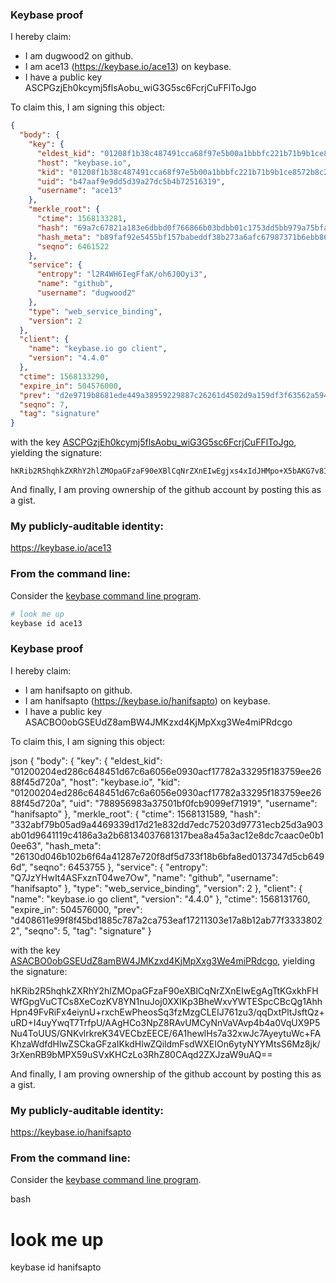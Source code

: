    ### Keybase proof

I hereby claim:

  * I am dugwood2 on github.
  * I am ace13 (https://keybase.io/ace13) on keybase.
  * I have a public key ASCPGzjEh0kcymj5flsAobu_wiG3G5sc6FcrjCuFFlToJgo

To claim this, I am signing this object:

```json
{
  "body": {
    "key": {
      "eldest_kid": "01208f1b38c487491cca68f97e5b00a1bbbfc221b71b9b1ce8572b8c2b851654e8260a",
      "host": "keybase.io",
      "kid": "01208f1b38c487491cca68f97e5b00a1bbbfc221b71b9b1ce8572b8c2b851654e8260a",
      "uid": "b47aaf9e9dd5d39a27dc5b4b72516319",
      "username": "ace13"
    },
    "merkle_root": {
      "ctime": 1568133281,
      "hash": "69a7c67821a183e6dbbd0f766866b03bdbb01c1753dd5bb979a75bfa529ebeb81aa522432e7c8bfbd08aeafdfb47da910f7fe8af894f6b728b6bd59906349294",
      "hash_meta": "b89faf92e5455bf157babeddf38b273a6afc67987371b6ebb86d106430c19fd7",
      "seqno": 6461522
    },
    "service": {
      "entropy": "l2R4WH6IegFfaK/oh6J0Oyi3",
      "name": "github",
      "username": "dugwood2"
    },
    "type": "web_service_binding",
    "version": 2
  },
  "client": {
    "name": "keybase.io go client",
    "version": "4.4.0"
  },
  "ctime": 1568133290,
  "expire_in": 504576000,
  "prev": "d2e9719b8681ede449a38959229887c26261d4502d9a159df3f63562a594bcf3",
  "seqno": 7,
  "tag": "signature"
}
```

with the key [ASCPGzjEh0kcymj5flsAobu_wiG3G5sc6FcrjCuFFlToJgo](https://keybase.io/ace13), yielding the signature:

```
hKRib2R5hqhkZXRhY2hlZMOpaGFzaF90eXBlCqNrZXnEIwEgjxs4xIdJHMpo+X5bAKG7v8IhtxubHOhXK4wrhRZU6CYKp3BheWxvYWTESpcCB8Qg0ulxm4aB7eRJo4lZIpiHwmJh1FAtmhWd8/Y1YqWUvPPEIETU1XJsnko8Gui19TJk1rl+Z6pMpqwsItfr/2D3864JAgHCo3NpZ8RAdWLz3KO5QtIVoXb+nMfPBCC1OB8vjE4VHsKEYQl4uLvdYX5gnH83ykA2d/2UaNVJj4f0gMA97I3zwEKmLPv0D6hzaWdfdHlwZSCkaGFzaIKkdHlwZQildmFsdWXEIPsTlDLk0D5ZS7CibGT71OUlnSu1/bgP+0LVfE25o91do3RhZ80CAqd2ZXJzaW9uAQ==

```

And finally, I am proving ownership of the github account by posting this as a gist.

### My publicly-auditable identity:

https://keybase.io/ace13

### From the command line:

Consider the [keybase command line program](https://keybase.io/download).

```bash
# look me up
keybase id ace13
```



### Keybase proof

I hereby claim:

  * I am hanifsapto on github.
  * I am hanifsapto (https://keybase.io/hanifsapto) on keybase.
  * I have a public key ASACBO0obGSEUdZ8amBW4JMKzxd4KjMpXxg3We4miPRdcgo

To claim this, I am signing this object:

json
{
  "body": {
    "key": {
      "eldest_kid": "01200204ed286c648451d67c6a6056e0930acf17782a33295f183759ee2688f45d720a",
      "host": "keybase.io",
      "kid": "01200204ed286c648451d67c6a6056e0930acf17782a33295f183759ee2688f45d720a",
      "uid": "788956983a37501bf0fcb9099ef71919",
      "username": "hanifsapto"
    },
    "merkle_root": {
      "ctime": 1568131589,
      "hash": "332abf79b05ad9a4469339d17d21e832dd7edc75203d97731ecb25d3a903ab01d9641119c4186a3a2b68134037681317bea8a45a3ac12e8dc7caac0e0b10ee63",
      "hash_meta": "26130d046b102b6f64a41287e720f8df5d733f18b6bfa8ed0137347d5cb6496d",
      "seqno": 6453755
    },
    "service": {
      "entropy": "Q7JzYHwIt4ASFxznT04we7Ow",
      "name": "github",
      "username": "hanifsapto"
    },
    "type": "web_service_binding",
    "version": 2
  },
  "client": {
    "name": "keybase.io go client",
    "version": "4.4.0"
  },
  "ctime": 1568131760,
  "expire_in": 504576000,
  "prev": "d408611e99f8f45bd1885c787a2ca753eaf17211303e17a8b12ab77f33338022",
  "seqno": 5,
  "tag": "signature"
}


with the key [ASACBO0obGSEUdZ8amBW4JMKzxd4KjMpXxg3We4miPRdcgo](https://keybase.io/hanifsapto), yielding the signature:


hKRib2R5hqhkZXRhY2hlZMOpaGFzaF90eXBlCqNrZXnEIwEgAgTtKGxkhFHWfGpgVuCTCs8XeCozKV8YN1nuJoj0XXIKp3BheWxvYWTESpcCBcQg1AhhHpn49FvRiFx4eiynU+rxchEwPheosSq3fzMzgCLEIJ761zu3/qqDxtPltJsftQz+uRD+I4uyYwqT7TrfpU/AAgHCo3NpZ8RAvUMCyNnVaVAvp4b4a0VqUX9P5Nu4ToUUS/GNKvlrkreK34VECbzEECE/6A1hewlHs7a32xwJc7AyeytuWc+FAKhzaWdfdHlwZSCkaGFzaIKkdHlwZQildmFsdWXEIOn6ytyNYYMtsS6Mz8jk/3rXenRB9bMPX59uSVxKHCzLo3RhZ80CAqd2ZXJzaW9uAQ==



And finally, I am proving ownership of the github account by posting this as a gist.

### My publicly-auditable identity:

https://keybase.io/hanifsapto

### From the command line:

Consider the [keybase command line program](https://keybase.io/download).

bash
# look me up
keybase id hanifsapto
